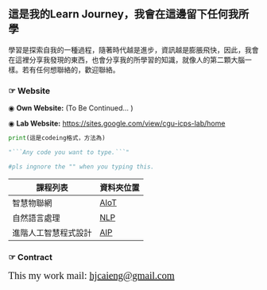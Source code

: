 ## 這是我的Learn Journey，我會在這邊留下任何我所學
學習是探索自我的一種過程，隨著時代越是進步，資訊越是膨脹飛快，因此，我會在這裡分享我發現的東西，也會分享我的所學習的知識，就像人的第二顆大腦一樣。若有任何想聯絡的，歡迎聯絡。

### **☞ Website**

◉ **Own Website:** (To Be Continued... )

◉ **Lab Website:** https://sites.google.com/view/cgu-icps-lab/home

``` python
print(這是codeing格式，方法為)

"```Any code you want to type.```"

#pls ingnore the "" when you typing this.
```


|課程列表|資料夾位置|
| --- | --- |
|智慧物聯網|[AIoT](https://github.com/ch3n0297/LearnJourneyChe/tree/main/AIoT)|
|自然語言處理|[NLP](https://github.com/ch3n0297/LearnJourneyChe/tree/main/nlp)|
|進階人工智慧程式設計|[AIP]()|


### **☞ Contract**
<span style="font-family: cursive; font-size: 20px;">This my work mail: hjcaieng@gmail.com</span>


